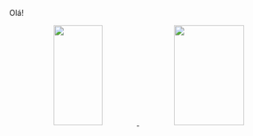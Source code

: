 Olá!

<div align="center">
  <a href="https://github.com/patrickhugors">
  <img width="42%" src="link" img height="180em" src="https://github-readme-stats.vercel.app/api?username=patrickhugors&show_icons=true&theme=dracula&include_all_commits=true&count_private=true"/>
  <img width="50%" src="link" img height="180em" src="https://github-readme-stats.vercel.app/api/top-langs/?username=patrickhugors&layout=compact&langs_count=7&theme=dracula"/>
</div>
